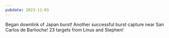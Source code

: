 ```yaml
---
pubdate: 2023-11-03
---
```


Began downlink of Japan burst!  Another successful burst capture near San Carlos de Barlioche!  23 targets from  Linus and Stephen!
